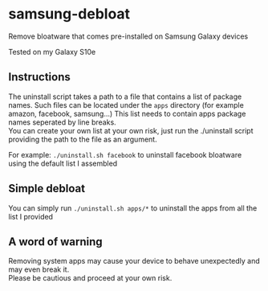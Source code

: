 # samsung-debloat
Remove bloatware that comes pre-installed on Samsung Galaxy devices

Tested on my Galaxy S10e

## Instructions
The uninstall script takes a path to a file that contains a list of package names.
Such files can be located under the `apps` directory (for example amazon, facebook, samsung...)
This list needs to contain apps package names seperated by line breaks.  
You can create your own list at your own risk, just run the ./uninstall script providing the path to the file as an argument.  

For example:
`./uninstall.sh facebook` to uninstall facebook bloatware using the default list I assembled 

## Simple debloat
You can simply run
`./uninstall.sh apps/*` to uninstall the apps from all the list I provided

## A word of warning
Removing system apps may cause your device to behave unexpectedly and may even break it.  
Please be cautious and proceed at your own risk.
